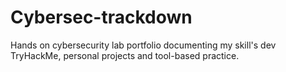 # Cybersec-trackdown
Hands on cybersecurity lab portfolio documenting my skill's dev TryHackMe, personal projects and tool-based practice. 
